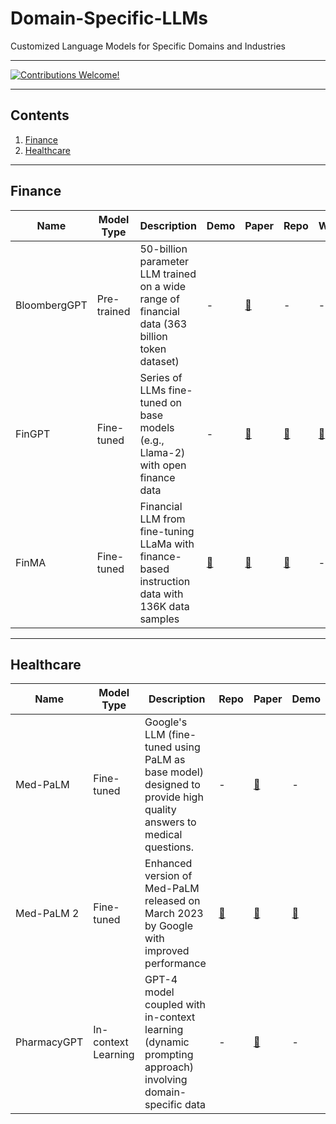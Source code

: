 # Domain-Specific-LLMs
Customized Language Models for Specific Domains and Industries

___

[![Contributions Welcome!](https://img.shields.io/badge/Contributions-Welcome-brightgreen?style=for-the-badge)](./CONTRIBUTING.md)
<hr>

## Contents
1. [Finance](#finance)
2. [Healthcare](#healthcare)


___
<a name="finance"></a>
## Finance
| Name | Model Type | Description | Demo | Paper | Repo | Website |
| --- | --- | --- | --- | --- | --- | --- |
| BloombergGPT | Pre-trained | 50-billion parameter LLM trained on a wide range of financial data (363 billion token dataset) | - | [:link:](https://arxiv.org/abs/2303.17564) | - | - |
| FinGPT | Fine-tuned | Series of LLMs fine-tuned on base models (e.g., Llama-2) with open finance data | - | [:link:](https://arxiv.org/abs/2306.06031)  | [:link:](https://github.com/AI4Finance-Foundation/FinGPT) | [:link:](https://website.com) |
| FinMA | Fine-tuned | Financial LLM from fine-tuning LLaMa with finance-based instruction data with 136K data samples| [:link:](https://huggingface.co/ChanceFocus/finma-7b-nlp) | [:link:](https://arxiv.org/abs/2306.05443)  | [:link:](https://github.com/chancefocus/PIXIU) | - |


___
<a name="healthcare"></a>
## Healthcare
| Name | Model Type | Description | Repo | Paper | Demo |
| --- | --- | --- | --- | --- | --- |
| Med-PaLM | Fine-tuned | Google's LLM (fine-tuned using PaLM as base model) designed to provide high quality answers to medical questions. | - | [:link:](https://www.nature.com/articles/s41586-023-06291-2)  | - | [:link:](https://sites.research.google/med-palm/) |
| Med-PaLM 2 | Fine-tuned | Enhanced version of Med-PaLM released on March 2023 by Google with improved performance | [:link:](https://www.youtube.com/watch?v=3Ud-BMOCkDI&ab_channel=Google) | [:link:](https://arxiv.org/pdf/2305.09617.pdf)  | [:link:](https://repo.com) | [:link:](https://cloud.google.com/blog/topics/healthcare-life-sciences/sharing-google-med-palm-2-medical-large-language-model) |
| PharmacyGPT | In-context Learning | GPT-4 model coupled with in-context learning (dynamic prompting approach) involving domain-specific data | - | [:link:](https://arxiv.org/abs/2307.10432)  | - | - |


<!-- | Name of LLM | Model Type (e.g., Fine-tuned) | Brief info | [:link:](https://demo.com) | [:link:](https://paper.com)  | [:link:](https://repo.com) | [:link:](https://website.com) | | -->
